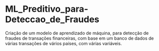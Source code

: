 # ML_Preditivo_para-Deteccao_de_Fraudes
Criação de um modelo de aprendizado de máquina, para detecção de fraudes de transações financeiras, com base em um banco de dados de várias transações de vários países, com várias variáveis.
